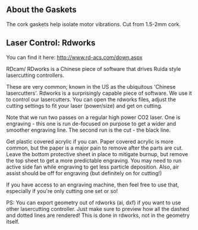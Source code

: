## About the Gaskets

The cork gaskets help isolate motor vibrations. Cut from 1.5-2mm cork. 

## Laser Control: Rdworks

You can find it here: http://www.rd-acs.com/down.aspx

RDcam/ RDworks is a Chinese piece of software that drives Ruida style lasercutting controllers. 

These are very common; known in the US as the ubiquitous 'Chinese lasercutters'.
Rdworks is a surprisingly capable piece of software. We use it to control our lasercutters. You can open the rdworks files, adjust the cutting settings to fit your laser (power/size) and get on cutting. 

Note that we run two passes on a regular high power CO2 laser. One is engraving - this one is run de-focused on purpose to get a wider and smoother engraving line. The second run is the cut - the black line. 

Get plastic covered acrylic if you can. Paper covered acrylic is more common, but the paper is a major pain to remove after the parts are cut. 
Leave the bottom protective sheet in place to mitigate burnup, but remove the top sheet to get a more predictable engraving. You may need to run active side fan while engraving to get less particle deposition. Also, air assist should be off for engraving (but definitely on for cutting!)

If you have access to an engraving machine, then feel free to use that, especially if you're only cutting one set or so!

PS: You can export geometry out of rdworks (ai, dxf) if you want to use other lasercutting controller. Just make sure to preview how all the dashed and dotted lines are rendered! This is done in rdworks, not in the geometry itself. 